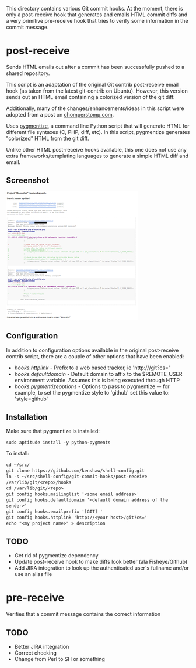 This directory contains various Git commit hooks. At the moment, there is only
a post-receive hook that generates and emails HTML commit diffs and a very
primitive pre-receive hook that tries to verify some information in the commit
message.

# post-receive #
Sends HTML emails out after a commit has been successfully pushed to a shared
repository.

This script is an adaptation of the original Git contrib post-receive email
hook (as taken from the latest git-contrib on Ubuntu). However, this version
sends out an HTML email containing a colorized version of the git diff. 

Additionally, many of the changes/enhancements/ideas in this script were
adopted from a post on [chomperstomp.com](http://blog.chomperstomp.com/making-git-show-post-receive-e-mails-as-an-html-color-formatted-diff/).

Uses [pygmentize](http://pygments.org/docs/cmdline/), a command line Python
script that will generate HTML for different file syntaxes (C, PHP, diff, etc).
In this script, pygmentize generates "colorized" HTML from the git diff.

Unlike other HTML post-receive hooks available, this one does not use any extra
frameworks/templating languages to generate a simple HTML diff and email. 

## Screenshot ##

[![post-receive HTML commit email](https://github.com/kenshaw/shell-config/raw/master/git-commit-hooks/img/screenshot-th.png)](https://github.com/kenshaw/shell-config/raw/master/git-commit-hooks/img/screenshot.png)

## Configuration ##

In addition to configuration options available in the original post-receive
contrib script, there are a couple of other options that have been enabled:

 - *hooks.httplink* - Prefix to a web based tracker, ie 'http://<your host>/git?cs='
 - *hooks.defaultdomain* - Default domain to affix to the $REMOTE\_USER
   environment variable. Assumes this is being executed through HTTP
 - *hooks.pygmentizeoptions* - Options to pass to pygmentize -- for example, to
   set the pygmentize style to 'github' set this value to: 'style=github'

## Installation ##

Make sure that pygmentize is installed:

	sudo aptitude install -y python-pygments 

To install:

	cd ~/src/
	git clone https://github.com/kenshaw/shell-config.git
	ln -s ~/src/shell-config/git-commit-hooks/post-receive /var/lib/git/<repo>/hooks
	cd /var/lib/git/<repo>
	git config hooks.mailinglist '<some email address>'
	git config hooks.defaultdomain '<default domain address of the sender>' 
	git config hooks.emailprefix '[GIT] '
    git config hooks.httplink 'http://<your host>/git?cs='
	echo "<my project name>" > description

## TODO ##
- Get rid of pygmentize dependency
- Update post-receive hook to make diffs look better (ala Fisheye/Github) 
- Add JIRA integration to look up the authenticated user's fullname and/or use
  an alias file

# pre-receive #

Verifies that a commit message contains the correct information

## TODO ##
- Better JIRA integration
- Correct checking
- Change from Perl to SH or something
